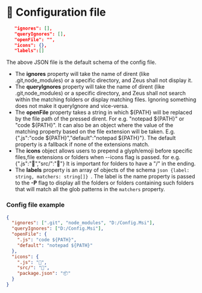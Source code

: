 # 📁 Configuration file

```json
   "ignores": [],
   "queryIgnores": [],
   "openFile": "",
   "icons": {},
   "labels":[]
```

The above JSON file is the default schema of the config file.

- The **ignores** property will take the name of dirent (like .git,node_modules) or a specific directory, and Zeus shall not display it.
- The **queryIgnores** property will take the name of dirent (like .git,node_modules) or a specific directory, and Zeus shall not search within the matching folders or display matching files. Ignoring something does not make it queryIgnore and vice-versa.
- The **openFile** property takes a string in which ${PATH} will be replaced by the file path of the pressed dirent. For e.g. "notepad ${PATH}" or "code ${PATH}". It can also be an object where the value of the matching property based on the file extension will be taken. E.g. {".js":"code ${PATH}","default":"notepad ${PATH}"}. The default property is a fallback if none of the extensions match.
- The **icons** object allows users to prepend a glyph/emoji before specific files,file extensions or folders when --icons flag is passed. for e.g. {".js":"🎄","src/":"🎉"} It is important for folders to have a "/" in the ending.
- The **labels** property is an array of objects of the schema `json {label: string, matchers: string[]} `. The label is the name property is passed to the **-P** flag to display all the folders or folders containing such folders that will match all the glob patterns in the `matchers` property.

### Config file example

```json
{
  "ignores": [".git", "node_modules", "D:/Config.Msi"],
  "queryIgnores": ["D:/Config.Msi"],
  "openFile": {
    ".js": "code ${PATH}",
    "default": "notepad ${PATH}"
  },
  "icons": {
    ".js": "🎄",
    "src/": "🎉",
    "package.json": "📦"
  }
}
```